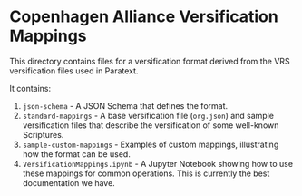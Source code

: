 # Copenhagen Alliance Versification Mappings

This directory contains files for a versification format derived from the VRS versification files used in Paratext.

It contains:

1. `json-schema` - A JSON Schema that defines the format.
2. `standard-mappings` - A base versification file (`org.json`) and sample versification files that describe the versification of some well-known Scriptures.
3. `sample-custom-mappings` - Examples of custom mappings, illustrating how the format can be used.
4. `VersificationMappings.ipynb` - A Jupyter Notebook showing how to use these mappings for common operations.  This is currently the best documentation we have.
